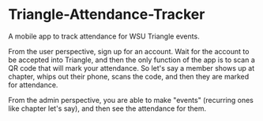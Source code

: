 # Triangle-Attendance-Tracker
A mobile app to track attendance for WSU Triangle events.

From the user perspective, sign up for an account. Wait for the account to be accepted into Triangle, and then the only function of the app is to scan a QR code that will mark your attendance. So let's say a member shows up at chapter, whips out their phone, scans the code, and then they are marked for attendance.

From the admin perspective, you are able to make "events" (recurring ones like chapter let's say), and then see the attendance for them.

